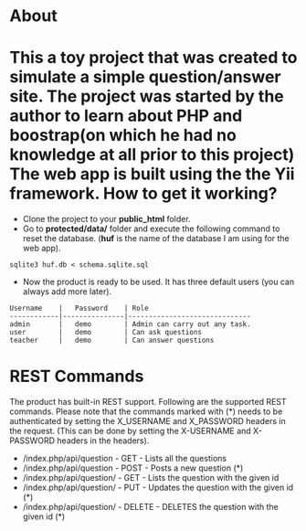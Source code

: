 About
======
This a toy project that was created to simulate a simple question/answer site. The project was started by the author to learn about PHP and boostrap(on which he had no knowledge at all prior to this project)  The web app is built using the the Yii framework. 
How to get it working?
======================
* Clone the project to your **public_html** folder.
* Go to **protected/data/** folder and execute the following command to reset the database. (**huf** is the name of the database I am using for the web app).

```
sqlite3 huf.db < schema.sqlite.sql
```
* Now the product is ready to be used. It has three default users (you can always add more later).

```
Username    |   Password    | Role
------------|---------------|------------------------------
admin       |   demo        | Admin can carry out any task.
user        |   demo        | Can ask questions
teacher     |   demo        | Can answer questions
```

REST Commands
=====================
The product has built-in REST support. Following are the supported REST commands. Please note that the commands marked with (*) needs to be authenticated
by setting the X_USERNAME and X_PASSWORD headers in the request. (This can be done by setting the X-USERNAME and
X-PASSWORD headers in the headers).

* <URL>/index.php/api/question - GET - Lists all the questions
* <URL>/index.php/api/question - POST - Posts a new question (*)
* <URL>/index.php/api/question/<id> - GET - Lists the question with the given id
* <URL>/index.php/api/question/<id> - PUT - Updates the question with the given id (*)
* <URL>/index.php/api/question/<id> - DELETE - DELETES the question with the given id (*)
